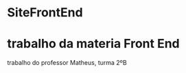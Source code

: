 # SiteFrontEnd
<h1>trabalho da materia Front End</h1>
<p>trabalho do professor Matheus, turma 2ºB</p>

